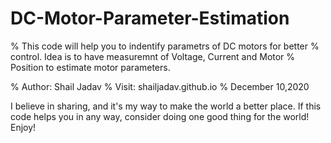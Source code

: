 # DC-Motor-Parameter-Estimation

% This code will help you to indentify parametrs of DC motors for better
% control. Idea is to have measuremnt of Voltage, Current and Motor
% Position to estimate motor parameters.

% Author: Shail Jadav
% Visit:  shailjadav.github.io
% December 10,2020

I believe in sharing, and it's my way to make the world a better place. If this code helps you in any way, consider doing one good thing for the world!
Enjoy!

